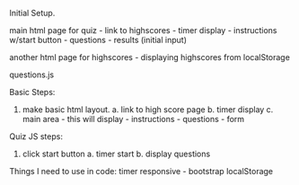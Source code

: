 Initial Setup.

main html page for quiz
    - link to highscores
    - timer display
    - instructions w/start button
    - questions
    - results (initial input)

another html page for highscores
    - displaying highscores from localStorage

questions.js


Basic Steps:

1. make basic html layout.
    a. link to high score page
    b. timer display
    c. main area - this will display 
        - instructions
        - questions
        - form

Quiz JS steps:
 
 1. click start button
    a. timer start
    b. display questions




Things I need to use in code:
timer
responsive - bootstrap
localStorage
